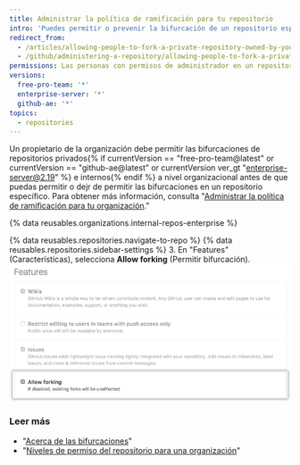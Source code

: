 ```yaml
---
title: Administrar la política de ramificación para tu repositorio
intro: 'Puedes permitir o prevenir la bifurcación de un repositorio específico privado {% if currentVersion == "free-pro-team@latest" or currentVersion == "github-ae@latest" or currentVersion ver_gt "enterprise-server@2.19" %} o interno{% endif %} que pertenezca a una organización.'
redirect_from:
  - /articles/allowing-people-to-fork-a-private-repository-owned-by-your-organization
  - /github/administering-a-repository/allowing-people-to-fork-a-private-repository-owned-by-your-organization
permissions: Las personas con permisos de administrador en un repositorio pueden administrar la política de ramificación del mismo.
versions:
  free-pro-team: '*'
  enterprise-server: '*'
  github-ae: '*'
topics:
  - repositories
---
```


Un propietario de la organización debe permitir las bifurcaciones de repositorios privados{% if currentVersion == "free-pro-team@latest" or currentVersion == "github-ae@latest" or currentVersion ver_gt "enterprise-server@2.19" %} e internos{% endif %} a nivel organizacional antes de que puedas permitir o dejr de permitir las bifurcaciones en un repositorio específico. Para obtener más información, consulta "[Administrar la política de ramificación para tu organización](/github/setting-up-and-managing-organizations-and-teams/managing-the-forking-policy-for-your-organization)."

{% data reusables.organizations.internal-repos-enterprise %}

{% data reusables.repositories.navigate-to-repo %}
{% data reusables.repositories.sidebar-settings %}
3. En "Features" (Características), selecciona **Allow forking** (Permitir bifurcación). ![Casilla de verificación para permitir o prohibir la bifurcación de un repositorio privado](/assets/images/help/repository/allow-forking-specific-org-repo.png)

### Leer más

- "[Acerca de las bifurcaciones](/articles/about-forks)"
- "[Niveles de permiso del repositorio para una organización](/articles/repository-permission-levels-for-an-organization)"
